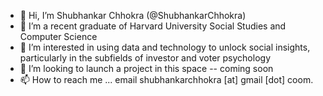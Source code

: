 - 👋 Hi, I’m Shubhankar Chhokra (@ShubhankarChhokra)
- 👀 I’m a recent graduate of Harvard University Social Studies and Computer Science
- 🌱 I’m interested in using data and technology to unlock social insights, particularly in the subfields of investor and voter psychology 
- 💞️ I’m looking to launch a project in this space -- coming soon
- 📫 How to reach me ... email shubhankarchhokra [at] gmail [dot] coom.
